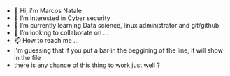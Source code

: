 - 👋 Hi, i'm Marcos Natale
- 👀 I’m interested in Cyber security
- 🌱 I’m currently learning Data science, linux administrator and git/github 
- 💞️ I’m looking to collaborate on ...
- 📫 How to reach me ...
- i'm guessing that if you put a bar in the beggining of the line, it will show in the file 
- there is any chance of this thing to work just well ?



<!--que pedazo de virgo que me siento haciendo esta descripcion XD-->
<!---
Marcos126/Marcos126 is a ✨ special ✨ repository because its `README.md` (this file) appears on your GitHub profile.
You can click the Preview link to take a look at your changes.
--->

